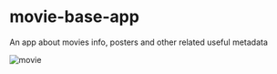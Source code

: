 # movie-base-app

An app about movies info, posters and other related useful metadata 

![movie](https://usercontent2.hubstatic.com/12778799.png)


